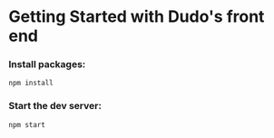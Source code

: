 # Getting Started with Dudo's front end

### Install packages:
```
npm install
```

### Start the dev server:
```
npm start
```
